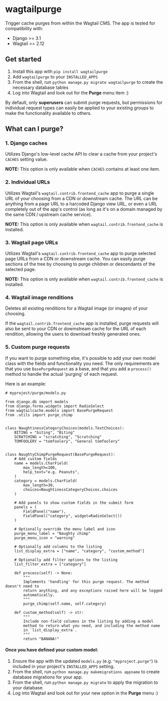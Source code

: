 # wagtailpurge

Trigger cache purges from within the Wagtail CMS. The app is tested for compatibility with:
- Django >= 3.1
- Wagtail >= 2.12

## Get started

1. Install this app with `pip install wagtailpurge`
2. Add `wagtailpurge` to your `INSTALLED_APPS`
3. From the shell, run `python manage.py migrate wagtailpurge` to create the necessary database tables
4. Log into Wagtail and look out for the **Purge** menu item :)

By default, only **superusers** can submit purge requests, but permissions for individual request types can easily be applied to your existing groups to make the functionality available to others.

## What can I purge?

### 1. Django caches

Utilizes Django's low-level cache API to clear a cache from your project's `CACHES` setting value.

**NOTE:** This option is only available when `CACHES` contains at least one item.

### 2. Individual URLs

Utilizes Wagtail's `wagtail.contrib.frontend_cache` app to purge a single URL of your choosing from a CDN or downstream cache. The URL can be anything from a page URL to a harcoded Django view URL, or even a URL completely out of the app's control (as long as it's on a domain managed by the same CDN / upstream cache service).

**NOTE:** This option is only available when `wagtail.contrib.frontend_cache` is installed.

### 3. Wagtail page URLs

Utilizes Wagtail's `wagtail.contrib.frontend_cache` app to purge selected page URLs from a CDN or downstream cache. You can easily purge sections of the tree by choosing to purge children or descendants of the selected page.

**NOTE:** This option is only available when `wagtail.contrib.frontend_cache` is installed.

### 4. Wagtail image renditions

Deletes all existing renditions for a Wagtail image (or images) of your choosing.

If the `wagtail.contrib.frontend_cache` app is installed, purge requests will also be sent to your CDN or dowmstream cache for the URL of each rendition, allowing the users to download freshly generated ones.

### 5. Custom purge requests

If you want to purge something else, it's possible to add your own model class with the fields and functionality you need. The only requirements are that you use `BasePurgeRequest` as a base, and that you add a `process()` method to handle the actual 'purging' of each request.

Here is an example:

```
# myproject/purge/models.py

from django.db import models
from django.forms.widgets import RadioSelect
from wagtailcache.models import BasePurgeRequest
from .utils import purge_chimp


class NaughtinessCategoryChoices(models.TextChoices):
    BITING = "biting", "Biting"
    SCRATCHING = "scratching", "Scratching"
    TOMFOOLERY = "tomfoolery", "General tomfoolery"


class NaughtyChimpPurgeRequest(BasePurgeRequest):
    # Add custom fields
    name = models.CharField(
        max_length=100,
        help_text="e.g. Peanuts",
    )
    category = models.CharField(
        max_length=30,
        choices=NaughtinessCategoryChoices.choices
    )

    # Add panels to show custom fields in the submit form
    panels = (
        FieldPanel("name"),
        FieldPanel("category", widget=RadioSelect())
    )

    # Optionally override the menu label and icon
    purge_menu_label = "Naughty chimp"
    purge_menu_icon = "warning"

    # Optionally add columns to the listing
    list_display_extra = ["name", "category", "custom_method"]

    # Optionally add filter options to the listing
    list_filter_extra = ["category"]

    def process(self) -> None:
        """
        Implements 'handling' for this purge request. The method doesn't need to
        return anything, and any exceptions raised here will be logged
        automatically.
        """
        purge_chimp(self.name, self.category)

    def custom_method(self) -> str:
        """
        Include non-field columns in the listing by adding a model
        method to return what you need, and including the method name
        in `list_display_extra`.
        """
        return "BANANA!"
```

#### Once you have defined your custom model:

1. Ensure the app with the updated `models.py` (e.g. `"myproject.purge"`) is included in your project's `INSTALLED_APPS` setting.
2. From the shell, run `python manage.py makemigrations appname` to create database migrations for your app.
3. From the shell, run `python manage.py migrate` to apply the migration to your database.
4. Log into Wagtail and look out for your new option in the **Purge** menu :)
